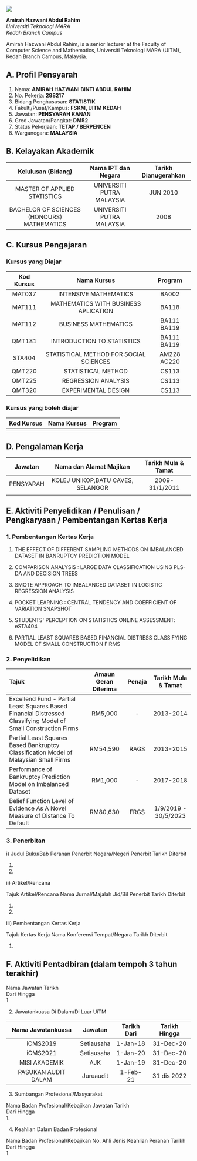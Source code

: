 ![](https://scmathuitmkedah.github.io/ScMathUiTMKedah/images/amirah.jpg)

**Amirah Hazwani Abdul Rahim**\
*Universiti Teknologi MARA\
Kedah Branch Campus*

Amirah Hazwani Abdul Rahim, is a senior lecturer at the Faculty of Computer Science and Mathematics, Universiti Teknologi MARA (UiTM), Kedah Branch Campus, Malaysia.

## A. Profil Pensyarah
1.  Nama: **AMIRAH HAZWANI BINTI ABDUL RAHIM**
2.  No. Pekerja: **288217**
3.  Bidang Penghususan: **STATISTIK**
4.  Fakulti/Pusat/Kampus: **FSKM, UITM KEDAH**
5.  Jawatan: **PENSYARAH KANAN**
6.  Gred Jawatan/Pangkat: **DM52**
7.  Status Pekerjaan: **TETAP / BERPENCEN**
8.  Warganegara: **MALAYSIA**

## B. Kelayakan Akademik

|             Kelulusan (Bidang)             |    Nama IPT dan Negara    | Tarikh Dianugerahkan |
|:------------------------------------------:|:-------------------------:|:--------------------:|
|        MASTER OF APPLIED STATISTICS        | UNIVERSITI PUTRA MALAYSIA |       JUN 2010       |
| BACHELOR OF SCIENCES (HONOURS) MATHEMATICS | UNIVERSITI PUTRA MALAYSIA |         2008         |

## C. Kursus Pengajaran

### Kursus yang Diajar

| Kod Kursus |              Nama Kursus               |   Program   |
|:----------:|:--------------------------------------:|:-----------:|
|   MAT037   |         INTENSIVE MATHEMATICS          |    BA002    |
|   MAT111   |  MATHEMATICS WITH BUSINESS APLICATION  |    BA118    |
|   MAT112   |          BUSINESS MATHEMATICS          | BA111 BA119 |
|   QMT181   |       INTRODUCTION TO STATISTICS       | BA111 BA119 |
|   STA404   | STATISTICAL METHOD FOR SOCIAL SCIENCES | AM228 AC220 |
|   QMT220   |           STATISTICAL METHOD           |    CS113    |
|   QMT225   |          REGRESSION ANALYSIS           |    CS113    |
|   QMT320   |          EXPERIMENTAL DESIGN           |    CS113    |

### Kursus yang boleh diajar

| Kod Kursus | Nama Kursus | Program |
|:----------:|:-----------:|:-------:|
|            |             |         |

## D. Pengalaman Kerja

|  Jawatan  |      Nama dan Alamat Majikan      | Tarikh Mula & Tamat |
|:---------:|:---------------------------------:|:-------------------:|
| PENSYARAH | KOLEJ UNIKOP,BATU CAVES, SELANGOR |   2009-31/1/2011    |
|           |                                   |                     |

## E. Aktiviti Penyelidikan / Penulisan / Pengkaryaan / Pembentangan Kertas Kerja

### 1. Pembentangan Kertas Kerja

1.  THE EFFECT OF DIFFERENT SAMPLING METHODS ON IMBALANCED DATASET IN BANRUPTCY PREDICTION MODEL

2.  COMPARISON ANALYSIS : LARGE DATA CLASSIFICATION USING PLS-DA AND DECISION TREES

3.  SMOTE APPROACH TO IMBALANCED DATASET IN LOGISTIC REGRESSION ANALYSIS

4.  POCKET LEARNING : CENTRAL TENDENCY AND COEFFICIENT OF VARIATION SNAPSHOT

5.  STUDENTS' PERCEPTION ON STATISTICS ONLINE ASSESSMENT: eSTA404

6.  PARTIAL LEAST SQUARES BASED FINANCIAL DISTRESS CLASSIFYING MODEL OF SMALL CONSTRUCTION FIRMS

### 2. Penyelidikan

| Tajuk                            | Amaun Geran Diterima | Penaja | Tarikh Mula & Tamat |
|:---------------------------------|:--------------------:|:------:|:-------------------:|
| Excellend Fund - Partial Least Squares Based Financial Distressed Classifying Model of Small Construction Firms| RM5,000 | - | 2013-2014 |
| Partial Least Squares Based Bankruptcy Classification Model of Malaysian Small Firms| RM54,590 | RAGS | 2013-2015 |
| Performance of Bankruptcy Prediction Model on Imbalanced Dataset | RM1,000 | - | 2017-2018 |
| Belief Function Level of Evidence As A Novel Measure of Distance To Default | RM80,630 | FRGS | 1/9/2019 - 30/5/2023 |

### 3. Penerbitan

i)  Judul Buku/Bab Peranan Penerbit Negara/Negeri Penerbit Tarikh Diterbit

1.  

2.  


ii) Artikel/Rencana

Tajuk Artikel/Rencana Nama Jurnal/Majalah Jid/Bil Penerbit Tarikh Diterbit

1.  

2.  


iii) Pembentangan Kertas Kerja

Tajuk Kertas Kerja Nama Konferensi Tempat/Negara Tarikh Diterbit

1.  

## F. Aktiviti Pentadbiran (dalam tempoh 3 tahun terakhir)

Nama Jawatan Tarikh\
Dari Hingga\
1

2.  Jawatankuasa Di Dalam/Di Luar UiTM

|  Nama Jawatankuasa  |  Jawatan   | Tarikh Dari | Tarikh Hingga |
|:-------------------:|:----------:|:-----------:|:-------------:|
|      iCMS2019       | Setiausaha |  1-Jan-18   |   31-Dec-20   |
|      iCMS2021       | Setiausaha |  1-Jan-20   |   31-Dec-20   |
|    MISI AKADEMIK    |    AJK     |  1-Jan-19   |   31-Dec-20   |
| PASUKAN AUDIT DALAM | Juruaudit  |  1-Feb-21   |  31 dis 2022  |

3.  Sumbangan Profesional/Masyarakat

Nama Badan Profesional/Kebajikan Jawatan Tarikh\
Dari Hingga\
1.

4.  Keahlian Dalam Badan Profesional

Nama Badan Profesional/Kebajikan No. Ahli Jenis Keahlian Peranan Tarikh\
Dari Hingga\
1.

